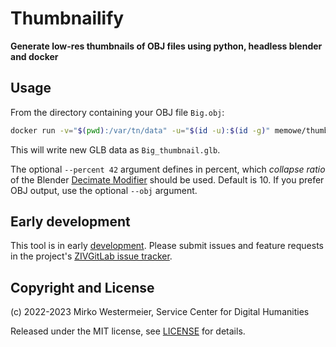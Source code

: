 # Thumbnailify

**Generate low-res thumbnails of OBJ files using python, headless blender and docker**

## Usage

From the directory containing your OBJ file `Big.obj`:

```bash
docker run -v="$(pwd):/var/tn/data" -u="$(id -u):$(id -g)" memowe/thumbnailify:0.0.1 Big.obj --percent 5
```

This will write new GLB data as `Big_thumbnail.glb`.

The optional `--percent 42` argument defines in percent, which *collapse ratio* of the Blender [Decimate Modifier][decmod] should be used. Default is 10. If you prefer OBJ output, use the optional `--obj` argument.

## Early development

This tool is in early [development][repo]. Please submit issues and feature requests in the project's [ZIVGitLab issue tracker][issues].

## Copyright and License

(c) 2022-2023 Mirko Westermeier, Service Center for Digital Humanities

Released under the MIT license, see [LICENSE][license] for details.

[decmod]: https://docs.blender.org/manual/en/latest/modeling/modifiers/generate/decimate.html
[repo]: https://zivgitlab.uni-muenster.de/SCDH/ag-3d/mesh-thumbnailify
[issues]: https://zivgitlab.uni-muenster.de/SCDH/ag-3d/mesh-thumbnailify/-/issues
[license]: LICENSE
